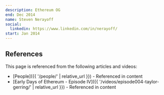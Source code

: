 ```yaml
---
description: Ethereum OG
end: Dec 2014
name: Steven Nerayoff
social:
  linkedin: https://www.linkedin.com/in/nerayoff/
start: Jan 2014
---
```


## References

This page is referenced from the following articles and videos:

- [People]({{ '/people/' | relative_url }}) - Referenced in content
- [Early Days of Ethereum - Episode IV]({{ '/videos/episode004-taylor-gerring/' | relative_url }}) - Referenced in content